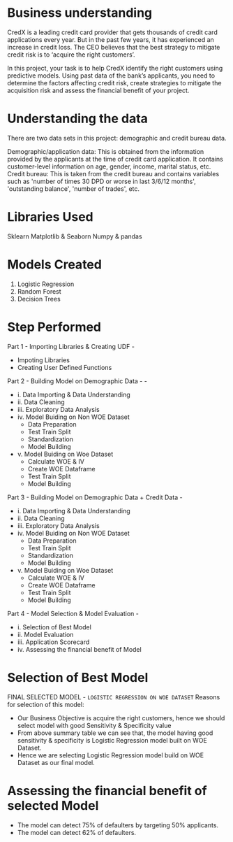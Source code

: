 # Business understanding
CredX is a leading credit card provider that gets thousands of credit card applications every year. But in the past few years, it has experienced an increase in credit loss. The CEO believes that the best strategy to mitigate credit risk is to ‘acquire the right customers’.

In this project, your task is to help CredX identify the right customers using predictive models. Using past data of the bank’s applicants, you need to determine the factors affecting credit risk, create strategies to mitigate the acquisition risk and assess the financial benefit of your project.   

# Understanding the data
There are two data sets in this project: demographic and credit bureau data.  

Demographic/application data: This is obtained from the information provided by the applicants at the time of credit card application. It contains customer-level information on age, gender, income, marital status, etc.
Credit bureau: This is taken from the credit bureau and contains variables such as 'number of times 30 DPD or worse in last 3/6/12 months', 'outstanding balance', 'number of trades', etc.

# Libraries Used
Sklearn
Matplotlib & Seaborn
Numpy & pandas

# Models Created
1. Logistic Regression
2. Random Forest
3. Decision Trees

# Step Performed
Part 1 - Importing Libraries & Creating UDF -  
 -	Impoting Libraries       
 -	Creating User Defined Functions              

Part 2 - Building Model on Demographic Data -   -
 - i. Data Importing & Data Understanding  
 - ii. Data Cleaning   
 - iii. Exploratory Data Analysis
 - iv. Model Buiding on Non WOE Dataset
 	- Data Preparation
	- Test Train Split
	- Standardization
	- Model Building
 - v. Model Buiding on Woe Dataset   
 	 - Calculate WOE & IV
	 - Create WOE Dataframe   
	 - Test Train Split   
	 - Model Building

Part 3 - Building Model on Demographic Data + Credit Data -  
 - i. Data Importing & Data Understanding  
 - ii. Data Cleaning   
 - iii. Exploratory Data Analysis
 - iv. Model Buiding on Non WOE Dataset
 	- Data Preparation
	- Test Train Split
	- Standardization
	- Model Building
 - v. Model Buiding on Woe Dataset   
 	 - Calculate WOE & IV
	 - Create WOE Dataframe   
	 - Test Train Split   
	 - Model Building

Part 4 - Model Selection & Model Evaluation -
 - i. Selection of Best Model
 - ii. Model Evaluation
 - iii. Application Scorecard
 - iv. Assessing the financial benefit of Model
 
# Selection of Best Model
FINAL SELECTED MODEL - `LOGISTIC REGRESSION ON WOE DATASET`
Reasons for selection of this model:
 - Our Business Objective is acquire the right customers, hence we should select model with good Sensitivity & Specificity value
 - From above summary table we can see that, the model having good sensitivity & specificity is Logistic Regression model built on WOE
Dataset.
 - Hence we are selecting Logistic Regression model build on WOE Dataset as our final model.
 
# Assessing the financial benefit of selected Model
 - The model can detect 75% of defaulters by targeting 50% applicants.
 - The model can detect 62% of defaulters.

